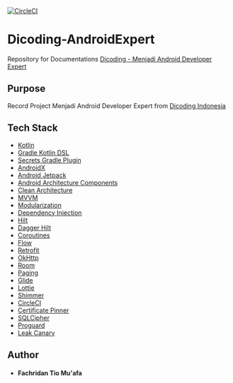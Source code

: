 [![CircleCI](https://dl.circleci.com/status-badge/img/gh/fachridantm/GithubApp/tree/master.svg?style=svg)](https://app.circleci.com/pipelines/github/fachridantm/GithubApp)

# Dicoding-AndroidExpert

Repository for
Documentations [Dicoding - Menjadi Android Developer Expert](https://www.dicoding.com/academies/165)

## Purpose

Record Project Menjadi Android Developer Expert from [Dicoding Indonesia](https://www.dicoding.com/)

## Tech Stack

- [Kotlin](https://kotlinlang.org/)
- [Gradle Kotlin DSL](https://docs.gradle.org/current/userguide/kotlin_dsl.html)
- [Secrets Gradle Plugin](https://github.com/google/secrets-gradle-plugin)
- [AndroidX](https://developer.android.com/jetpack/androidx)
- [Android Jetpack](https://developer.android.com/jetpack)
- [Android Architecture Components](https://developer.android.com/topic/libraries/architecture)
- [Clean Architecture](https://blog.cleancoder.com/uncle-bob/2012/08/13/the-clean-architecture.html)
- [MVVM](https://developer.android.com/jetpack/guide)
- [Modularization](https://developer.android.com/studio/projects#CreateFeatureModules)
- [Dependency Injection](https://en.wikipedia.org/wiki/Dependency_injection)
- [Hilt](https://developer.android.com/training/dependency-injection/hilt-android)
- [Dagger Hilt](https://dagger.dev/hilt/)
- [Coroutines](https://developer.android.com/kotlin/coroutines)
- [Flow](https://developer.android.com/kotlin/flow)
- [Retrofit](https://square.github.io/retrofit/)
- [OkHttp](https://square.github.io/okhttp/)
- [Room](https://developer.android.com/training/data-storage/room)
- [Paging](https://developer.android.com/topic/libraries/architecture/paging)
- [Glide](https://github.com/bumptech/glide)
- [Lottie](https://airbnb.design/lottie/)
- [Shimmer](https://facebook.github.io/shimmer-android/)
- [CircleCI](https://circleci.com/)
- [Certificate Pinner](https://square.github.io/okhttp/4.x/okhttp/okhttp3/-certificate-pinner/)
- [SQLCipher](https://www.zetetic.net/sqlcipher/)
- [Proguard](https://www.guardsquare.com/en/products/proguard)
- [Leak Canary](https://square.github.io/leakcanary/)

## Author

* #### Fachridan Tio Mu'afa
